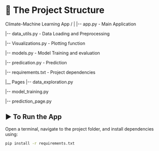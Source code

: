 # 📁 The Project Structure


Climate-Machine Learning App / | 
|-- app.py - Main Application 

|-- data_utils.py - Data Loading and Preprocessing 

|-- Visualizations.py - Plotting function 

|-- models.py - Model Training and evaluation 

|-- predication.py - Prediction 

|-- requirements.txt - Project dependencies 

|__ Pages |-- data_exploration.py 

|-- model_training.py 

|-- prediction_page.py


## ▶️ To Run the App

Open a terminal, navigate to the project folder, and install dependencies using:

```bash
pip install -r requirements.txt

